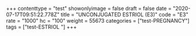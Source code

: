 +++
contenttype = "test"
showonlyimage = false
draft = false
date = "2020-07-17T09:51:22.778Z"
title = "UNCONJUGATED ESTRIOL (E3)"
code = "E3"
rate = "1000"
hc = "100"
weight = 55673
categories = ["test-PREGNANCY"]
tags = ["test-ESTRIOL "]
+++

